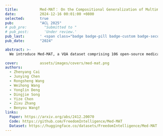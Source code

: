 ```yaml
---
title:          Med-MAT： On the Compositional Generalization of Multimodal LLMs for Medical Imaging
date:           2024-12-16 00:01:00 +0800
selected:       true
pub:            "ACL 2025"
# pub_pre:        "Submitted to "
# pub_post:       'Under review.'
pub_last:       ' <span class="badge badge-pill badge-custom badge-secondary">Conference</span>'
pub_date:       "2024"

abstract: >-
  We introduce Med-MAT, a VQA dataset comprising 106 open-source medical datasets designed to advance generalization experiments and support the training of powerful medical multimodal large language models (MLLMs). This dataset highlights Compositional Generalization (CG) as a key mechanism, enabling MLLMs to better understand unseen images and achieve more data-efficient training.
  
cover:          assets/images/covers/med-mat.png
authors:
  - Zhenyang Cai
  - Junying Chen
  - Rongsheng Wang
  - Weihong Wang
  - Yonglin Deng
  - Dingjie Song
  - Yize Chen
  - Zixu Zhang
  - Benyou Wang†
links:
  Paper: https://arxiv.org/abs/2412.20070
  Code: https://github.com/FreedomIntelligence/Med-MAT
  Dataset: https://huggingface.co/datasets/FreedomIntelligence/Med-MAT
---
```

